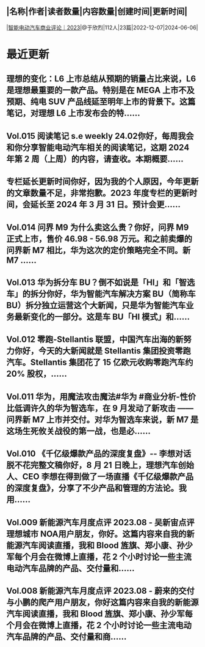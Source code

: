 |名称|作者|读者数量|内容数量|创建时间|更新时间|
---
|[智能电动汽车商业评论｜2023](https://xiaobot.net/p/SmartEV?refer=0b133df9-27dc-423b-8101-639049001c13)|@于欣烈|112人|23篇|2022-12-07|2024-06-06|

# 最近更新
## 理想的变化：L6 上市总结从预期的销量占比来说，L6 是理想最重要的一款产品。特别是在 MEGA 上市不及预期、纯电 SUV 产品线延至明年上市的背景下。这篇笔记，对理想 L6 上市发布会的特......
## Vol.015 阅读笔记 s.e weekly 24.02你好，每周我会和你分享智能电动汽车相关的阅读笔记，这期 2024 年第 2 周（上周）的内容，请查收。本期概要......
## 专栏延长更新时间你好，因为我的个人原因，今年更新的文章数量不足，非常抱歉。2023 年度专栏的更新时间，会延长至 2024 年 3 月 31 日。预计会更......
## Vol.014 问界 M9 为什么卖这么贵？你好，问界 M9 正式上市，售价 46.98 - 56.98 万元。和之前卖爆的问界新 M7 相比，华为这次的定价策略完全不同。新 M7 ......
## Vol.013 华为拆分车 BU？倒不如说是「HI」和「智选车」的拆分你好，华为智能汽车解决方案 BU（简称车 BU）拆分独立运营这个大新闻，只是华为智能汽车业务最新变化的一部分。这是车 BU「HI 模式」和......
## Vol.012 零跑-Stellantis 联盟，中国汽车出海的新努力你好，今天的大新闻就是 Stellantis 集团投资零跑汽车。Stellantis 集团花了 15 亿欧元收购零跑汽车约 20% 股权，......
## Vol.011 华为，用魔法攻击魔法#华为 #商业分析-性价比低调许久的华为智选车，在 9 月发动了新攻击 —— 问界新 M7 上市并交付。对华为智选车来说，新 M7 是这场生死攸关战役的第一战，也是必......
## Vol.010 《千亿级爆款产品的深度复盘》-- 李想对话脱不花完整文稿你好，8 月 21 日晚上，理想汽车创始人、CEO 李想在得到做了一场直播《千亿级爆款产品的深度复盘》，分享了不少产品和管理的方法论。我用......
## Vol.009 新能源汽车月度点评 2023.08 - 吴新宙点评理想城市 NOA用户朋友，你好。这篇内容来自我的新能源汽车阅读直播，我和 Blood 旌旗、郑小康、孙少军每个月会在微博上直播，花 2 个小时讨论一些主流电动汽车品牌的产品、交付量和......
## Vol.008 新能源汽车月度点评 2023.08 - 蔚来的交付与小鹏的爬产用户朋友，你好这篇内容来自我的新能源汽车阅读直播，我和 Blood 旌旗、郑小康、孙少军每个月会在微博上直播，花 2 个小时讨论一些主流电动汽车品牌的产品、交付量和商......

